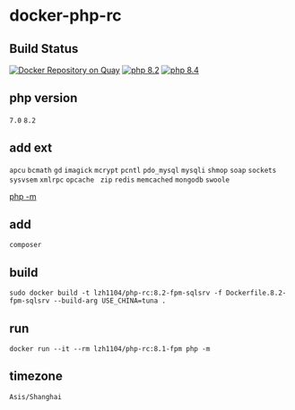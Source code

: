 # docker-php-rc

## Build Status
[![Docker Repository on Quay](https://quay.io/repository/lzh1104/php-rc/status "Docker Repository on Quay")](https://quay.io/repository/lzh1104/php-rc)
[![php 8.2](https://github.com/lzh1104/docker-php-rc/actions/workflows/php-8.2.yml/badge.svg)](https://github.com/lzh1104/docker-php-rc/actions/workflows/php-8.2.yml)
[![php 8.4](https://github.com/lzh1104/docker-php-rc/actions/workflows/php-8.4.yml/badge.svg)](https://github.com/lzh1104/docker-php-rc/actions/workflows/php-8.4.yml)
## php version
  `7.0`  `8.2`

## add ext
`apcu` `bcmath` `gd` `imagick` `mcrypt` `pcntl` `pdo_mysql` `mysqli` `shmop` `soap`
`sockets` `sysvsem` `xmlrpc` `opcache` ` zip`
 `redis` `memcached` `mongodb` `swoole`

[php -m](phpm.md)

## add
`composer`

## build
`sudo docker build -t lzh1104/php-rc:8.2-fpm-sqlsrv -f Dockerfile.8.2-fpm-sqlsrv --build-arg USE_CHINA=tuna .`

## run
```
docker run --it --rm lzh1104/php-rc:8.1-fpm php -m
```

## timezone
```
Asis/Shanghai
```
